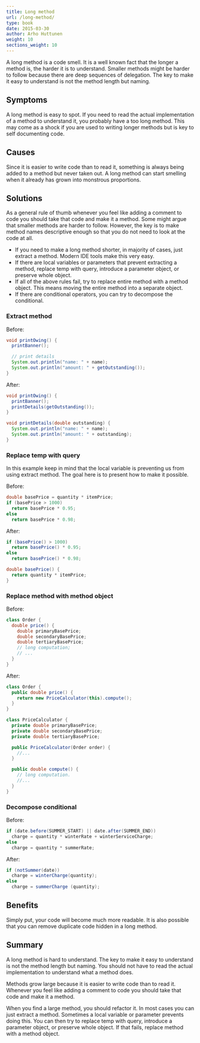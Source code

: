```yaml
---
title: Long method
url: /long-method/
type: book
date: 2015-03-30
author: Arho Huttunen
weight: 10
sections_weight: 10
---
```


A long method is a code smell. It is a well known fact that the longer a method is, the harder it is to understand. Smaller methods might be harder to follow because there are deep sequences of delegation. The key to make it easy to understand is not the method length but naming.

## Symptoms

A long method is easy to spot. If you need to read the actual implementation of a method to understand it, you probably have a too long method. This may come as a shock if you are used to writing longer methods but is key to self documenting code.

## Causes

Since it is easier to write code than to read it, something is always being added to a method but never taken out. A long method can start smelling when it already has grown into monstrous proportions.

## Solutions

As a general rule of thumb whenever you feel like adding a comment to code you should take that code and make it a method. Some might argue that smaller methods are harder to follow. However, the key is to make method names descriptive enough so that you do not need to look at the code at all.

- If you need to make a long method shorter, in majority of cases, just extract a method. Modern IDE tools make this very easy.
- If there are local variables or parameters that prevent extracting a method, replace temp with query, introduce a parameter object, or preserve whole object.
- If all of the above rules fail, try to replace entire method with a method object. This means moving the entire method into a separate object.
- If there are conditional operators, you can try to decompose the conditional.

### Extract method

Before:

```java
void printOwing() {
  printBanner();

  // print details
  System.out.println("name: " + name);
  System.out.println("amount: " + getOutstanding());
}
```

After:

```java
void printOwing() {
  printBanner();
  printDetails(getOutstanding());
}

void printDetails(double outstanding) {
  System.out.println("name: " + name);
  System.out.println("amount: " + outstanding);
}
```

### Replace temp with query

In this example keep in mind that the local variable is preventing us from using extract method. The goal here is to present how to make it possible.

Before:

```java
double basePrice = quantity * itemPrice;
if (basePrice > 1000)
  return basePrice * 0.95;
else
  return basePrice * 0.98;
```

After:

```java
if (basePrice() > 1000)
  return basePrice() * 0.95;
else
  return basePrice() * 0.98;

double basePrice() {
  return quantity * itemPrice;
}
```

### Replace method with method object

Before:

```java
class Order {
  double price() {
    double primaryBasePrice;
    double secondaryBasePrice;
    double tertiaryBasePrice;
    // long computation;
    // ...
  }
}
```

After:

```java
class Order {
  public double price() {
    return new PriceCalculator(this).compute();
  }
}

class PriceCalculator {
  private double primaryBasePrice;
  private double secondaryBasePrice;
  private double tertiaryBasePrice;

  public PriceCalculator(Order order) {
    //...
  }

  public double compute() {
    // long computation.
    //...
  }
}
```

### Decompose conditional

Before:

```java
if (date.before(SUMMER_START) || date.after(SUMMER_END))
  charge = quantity * winterRate + winterServiceCharge;
else
  charge = quantity * summerRate;
```

After:

```java
if (notSummer(date))
  charge = winterCharge(quantity);
else
  charge = summerCharge (quantity);
```

## Benefits

Simply put, your code will become much more readable. It is also possible that you can remove duplicate code hidden in a long method.

## Summary

A long method is hard to understand. The key to make it easy to understand is not the method length but naming. You should not have to read the actual implementation to understand what a method does.

Methods grow large because it is easier to write code than to read it. Whenever you feel like adding a comment to code you should take that code and make it a method.

When you find a large method, you should refactor it. In most cases you can just extract a method. Sometimes a local variable or parameter prevents doing this. You can then try to replace temp with query, introduce a parameter object, or preserve whole object. If that fails, replace method with a method object.

